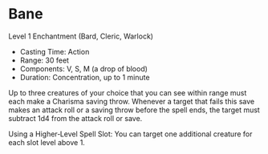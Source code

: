 # Bane
Level 1 Enchantment (Bard, Cleric, Warlock)

- Casting Time: Action
- Range: 30 feet
- Components: V, S, M (a drop of blood)
- Duration: Concentration, up to 1 minute

Up to three creatures of your choice that you can see within range must each make a Charisma saving throw. Whenever a target that fails this save makes an attack roll or a saving throw before the spell ends, the target must subtract 1d4 from the attack roll or save.

Using a Higher‑Level Spell Slot: You can target one additional creature for each slot level above 1.
